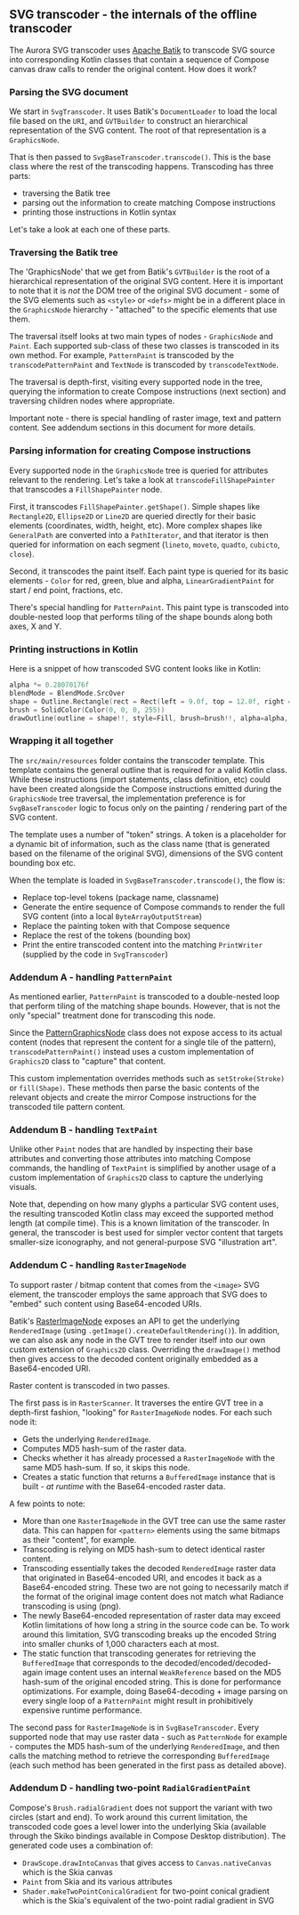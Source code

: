 ## SVG transcoder - the internals of the offline transcoder

The Aurora SVG transcoder uses [Apache Batik](https://xmlgraphics.apache.org/batik/) to transcode SVG source into corresponding Kotlin classes that contain a sequence of Compose canvas draw calls to render the original content. How does it work?

### Parsing the SVG document

We start in `SvgTranscoder`. It uses Batik's `DocumentLoader` to load the local file based on the `URI`, and `GVTBuilder` to construct an hierarchical representation of the SVG content. The root of that representation is a `GraphicsNode`.

That is then passed to `SvgBaseTranscoder.transcode()`. This is the base class where the rest of the transcoding happens. Transcoding has three parts:

- traversing the Batik tree
- parsing out the information to create matching Compose instructions
- printing those instructions in Kotlin syntax

Let's take a look at each one of these parts.

### Traversing the Batik tree

The 'GraphicsNode' that we get from Batik's `GVTBuilder` is the root of a hierarchical representation of the original SVG content. Here it is important to note that it is *not* the DOM tree of the original SVG document - some of the SVG elements such as `<style>` or `<defs>` might be in a different place in the `GraphicsNode` hierarchy - "attached" to the specific elements that use them.

The traversal itself looks at two main types of nodes - `GraphicsNode` and `Paint`. Each supported sub-class of these two classes is transcoded in its own method. For example, `PatternPaint` is transcoded by the `transcodePatternPaint` and `TextNode` is transcoded by `transcodeTextNode`.

The traversal is depth-first, visiting every supported node in the tree, querying the information to create Compose instructions (next section) and traversing children nodes where appropriate.

Important note - there is special handling of raster image, text and pattern content. See addendum sections in this document for more details.

### Parsing information for creating Compose instructions

Every supported node in the `GraphicsNode` tree is queried for attributes relevant to the rendering. Let's take a look at `transcodeFillShapePainter` that transcodes a `FillShapePainter` node.

First, it transcodes `FillShapePainter.getShape()`. Simple shapes like `Rectangle2D`, `Ellipse2D` or `Line2D` are queried directly for their basic elements (coordinates, width, height, etc). More complex shapes like `GeneralPath` are converted into a `PathIterator`, and that iterator is then queried for information on each segment (`lineto`, `moveto`, `quadto`, `cubicto`, `close`).

Second, it transcodes the paint itself. Each paint type is queried for its basic elements - `Color` for red, green, blue and alpha, `LinearGradientPaint` for start / end point, fractions, etc.

There's special handling for `PatternPaint`. This paint type is transcoded into double-nested loop that performs tiling of the shape bounds along both axes, X and Y.

### Printing instructions in Kotlin

Here is a snippet of how transcoded SVG content looks like in Kotlin:

```kotlin
alpha *= 0.28070176f
blendMode = BlendMode.SrcOver
shape = Outline.Rectangle(rect = Rect(left = 9.0f, top = 12.0f, right = 38.0f, bottom = 13.0f))
brush = SolidColor(Color(0, 0, 0, 255))
drawOutline(outline = shape!!, style=Fill, brush=brush!!, alpha=alpha, blendMode = blendMode)
```

### Wrapping it all together

The `src/main/resources` folder contains the transcoder template. This template contains the general outline that is required for a valid Kotlin class. While these instructions (import statements, class definition, etc) could have been created alongside the Compose instructions emitted during the `GraphicsNode` tree traversal, the implementation preference is for `SvgBaseTranscoder` logic to focus only on the painting / rendering part of the SVG content.

The template uses a number of "token" strings. A token is a placeholder for a dynamic bit of information, such as the class name (that is generated based on the filename of the original SVG), dimensions of the SVG content bounding box etc.

When the template is loaded in `SvgBaseTranscoder.transcode()`, the flow is:

* Replace top-level tokens (package name, classname)
* Generate the entire sequence of Compose commands to render the full SVG content (into a local `ByteArrayOutputStream`)
* Replace the painting token with that Compose sequence
* Replace the rest of the tokens (bounding box)
* Print the entire transcoded content into the matching `PrintWriter` (supplied by the code in `SvgTranscoder`)

### Addendum A - handling `PatternPaint`

As mentioned earlier, `PatternPaint` is transcoded to a double-nested loop that perform tiling of the matching shape bounds. However, that is not the only "special" treatment done for transcoding this node.

Since the [PatternGraphicsNode](https://xmlgraphics.apache.org/batik/javadoc/org/apache/batik/bridge/SVGPatternElementBridge.PatternGraphicsNode.html) class does not expose access to its actual content (nodes that represent the content for a single tile of the pattern), `transcodePatternPaint()` instead uses a custom implementation of `Graphics2D` class to "capture" that content.

This custom implementation overrides methods such as `setStroke(Stroke)` or `fill(Shape)`. These methods then parse the basic contents of the relevant objects and create the mirror Compose instructions for the transcoded tile pattern content.

### Addendum B - handling `TextPaint`

Unlike other `Paint` nodes that are handled by inspecting their base attributes and converting those attributes into matching Compose commands, the handling of `TextPaint` is simplified by another usage of a custom implementation of `Graphics2D` class to capture the underlying visuals.

Note that, depending on how many glyphs a particular SVG content uses, the resulting transcoded Kotlin class may exceed the supported method length (at compile time). This is a known limitation of the transcoder. In general, the transcoder is best used for simpler vector content that targets smaller-size iconography, and not general-purpose SVG "illustration art".

### Addendum C - handling `RasterImageNode`

To support raster / bitmap content that comes from the `<image>` SVG element, the transcoder employs the same approach that SVG does to "embed" such content using Base64-encoded URIs.

Batik's [RasterImageNode](https://xmlgraphics.apache.org/batik/javadoc/org/apache/batik/gvt/RasterImageNode.html) exposes an API to get the underlying `RenderedImage` (using `.getImage().createDefaultRendering()`). In addition, we can also ask any node in the GVT tree to render itself into our own custom extension of `Graphics2D` class. Overriding the `drawImage()` method then gives access to the decoded content originally embedded as a Base64-encoded URI.

Raster content is transcoded in two passes.

The first pass is in `RasterScanner`. It traverses the entire GVT tree in a depth-first fashion, "looking" for `RasterImageNode` nodes. For each such node it:

* Gets the underlying `RenderedImage`.
* Computes MD5 hash-sum of the raster data.
* Checks whether it has already processed a `RasterImageNode` with the same MD5 hash-sum. If so, it skips this node.
* Creates a static function that returns a `BufferedImage` instance that is built - *at runtime* with the Base64-encoded raster data.

A few points to note:

* More than one `RasterImageNode` in the GVT tree can use the same raster data. This can happen for `<pattern>` elements using the same bitmaps as their "content", for example.
* Transcoding is relying on MD5 hash-sum to detect identical raster content.
* Transcoding essentially takes the decoded `RenderedImage` raster data that originated in Base64-encoded URI, and encodes it back as a Base64-encoded string. These two are not going to necessarily match if the format of the original image content does not match what Radiance transcoding is using (png).
* The newly Base64-encoded representation of raster data may exceed Kotlin limitations of how long a string in the source code can be. To work around this limitation, SVG transcoding breaks up the encoded String into smaller chunks of 1,000 characters each at most.
* The static function that transcoding generates for retrieving the `BufferedImage` that corresponds to the decoded/encoded/decoded-again image content uses an internal `WeakReference` based on the MD5 hash-sum of the original encoded string. This is done for performance optimizations. For example, doing Base64-decoding + image parsing on every single loop of a `PatternPaint` might result in prohibitively expensive runtime performance.

The second pass for `RasterImageNode` is in `SvgBaseTranscoder`. Every supported node that may use raster data - such as `PatternNode` for example - computes the MD5 hash-sum of the underlying `RenderedImage`, and then calls the matching method to retrieve the corresponding `BufferedImage` (each such method has been generated in the first pass as detailed above).

### Addendum D - handling two-point `RadialGradientPaint`

Compose's `Brush.radialGradient` does not support the variant with two circles (start and end). To work around this current limitation, the transcoded code goes a level lower into the underlying Skia (available through the Skiko bindings available in Compose Desktop distribution). The generated code uses a combination of:

* `DrawScope.drawIntoCanvas` that gives access to `Canvas.nativeCanvas` which is the Skia canvas
* `Paint` from Skia and its various attributes
* `Shader.makeTwoPointConicalGradient` for two-point conical gradient which is the Skia's equivalent of the two-point radial gradient in SVG
